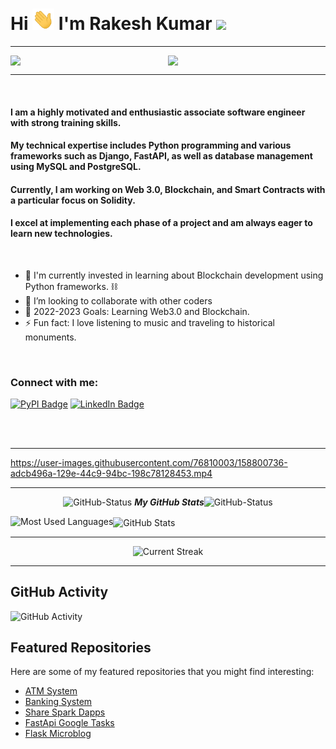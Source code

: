 <h1>Hi <img src="https://raw.githubusercontent.com/ABSphreak/ABSphreak/master/gifs/Hi.gif" width="35"> I'm Rakesh Kumar <img src="https://camo.githubusercontent.com/d3359cb00ab0b5ed8f2e1fe3fceb4fbaf3b614340f8c0db99c17b9f50b351770/68747470733a2f2f656d6f6a69732e736c61636b6d6f6a69732e636f6m2f656d6f6a69732f696d616765732f313533313834393433302f343234362f626c6f622d73756e676c61737365732e6769663f31353331383439343330" width="35"></h1>

<hr>

<div style="display: flex;">
    <img src="https://user-images.githubusercontent.com/76810003/160365873-cf0811c3-93e2-486d-8d61-e1f47d379280.gif" width="50%">
    <img src="https://user-images.githubusercontent.com/76810003/160365873-cf0811c3-93e2-486d-8d61-e1f47d379280.gif" width="50%">
</div>


<hr>

<br />

#### I am a highly motivated and enthusiastic associate software engineer with strong training skills. 
#### My technical expertise includes Python programming and various frameworks such as Django, FastAPI, as well as database management using MySQL and PostgreSQL. 
#### Currently, I am working on Web 3.0, Blockchain, and Smart Contracts with a particular focus on Solidity. 
#### I excel at implementing each phase of a project and am always eager to learn new technologies.

<br/>

- 🔭 I'm currently invested in learning about Blockchain development using Python frameworks. ⛓️
- 👯 I’m looking to collaborate with other coders
- 🥅 2022-2023 Goals: Learning Web3.0 and Blockchain.
- ⚡ Fun fact: I love listening to music and traveling to historical monuments.

<br />

### Connect with me:
[![PyPI Badge](https://img.shields.io/pypi/v/package-name.svg?style=for-the-badge)](https://pypi.org/project/package-name/)
[![LinkedIn Badge](https://img.shields.io/badge/-linkedin-0078B6?logo=linkedin&logoColor=white&style=for-the-badge)][linkedin]

<br />
<br />

<hr>

https://user-images.githubusercontent.com/76810003/158800736-adcb496a-129e-44c9-94bc-198c78128453.mp4

<hr>

<p align="center">
<img src="https://media.giphy.com/media/8UHRm5oY4k4FDxq5QG/giphy.gif" width="30px" alt="GitHub-Status"/>&nbsp;<i><b>My GitHub Stats</b></i><img src="https://media.giphy.com/media/8UHRm5oY4k4FDxq5QG/giphy.gif" width="30px" alt="GitHub-Status"/>
</p>

<p> <img align="left"  alt="Most Used Languages" src="https://github-readme-stats.vercel.app/api/top-langs?username=m-rakesh-kr&show_icons=true&locale=en&layout=compact&theme=github_dark" /> 
</p>

<p> <img align="center" alt="GitHub Stats" src="https://github-readme-stats.vercel.app/api?username=m-rakesh-kr&show_icons=true&locale=en&theme=github_dark" width="420"/> 
</p>

<hr>

<p align="center"> <img alt="Current Streak" src="https://github-readme-streak-stats.herokuapp.com/?user=m-rakesh-kr&theme=dark" /> </p>

<hr>

## GitHub Activity
![GitHub Activity](https://activity-graph.herokuapp.com/graph?username=m-rakesh-kr&theme=github)

## Featured Repositories
Here are some of my featured repositories that you might find interesting:

- [ATM System](https://github.com/m-rakesh-kr/ATM_System)
- [Banking System](https://github.com/m-rakesh-kr/banking_system)
- [Share Spark Dapps](https://github.com/m-rakesh-kr/ShareSparks_Dapps)
- [FastApi Google Tasks](https://github.com/m-rakesh-kr/fastapi_google_tasks)
- [Flask Microblog](https://github.com/m-rakesh-kr/flask_microblog)

<!--Links -->
[PyPI]: https://pypi.org/user/m-rakesh-kr/
[Linkedin]: https://www.linkedin.com/in/m-rakesh-kr/
